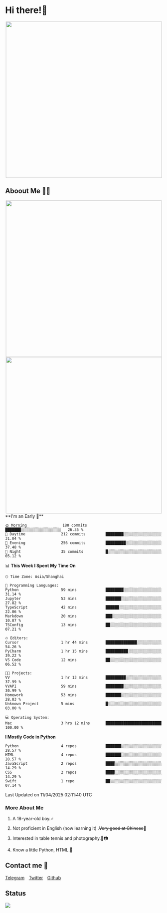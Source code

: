 # Hi there!🎉

<div align=center><img src="https://count.getloli.com/get/@Cicada000?theme=moebooru" width=500px></div>

## Aboout Me 👀💦

<div align=center>
<img src="https://github-readme-stats.vercel.app/api?username=Cicada000&show_icons=true&theme=tokyonight" width=500px>
<br>
<img src="https://github-readme-stats.vercel.app/api/top-langs/?username=Cicada000&show_icons=true&theme=tokyonight&layout=compact" width=500px>
</div>
<!--START_SECTION:waka-->
**I'm an Early 🐤** 

```text
🌞 Morning                180 commits         ███████░░░░░░░░░░░░░░░░░░   26.35 % 
🌆 Daytime                212 commits         ████████░░░░░░░░░░░░░░░░░   31.04 % 
🌃 Evening                256 commits         █████████░░░░░░░░░░░░░░░░   37.48 % 
🌙 Night                  35 commits          █░░░░░░░░░░░░░░░░░░░░░░░░   05.12 % 
```


📊 **This Week I Spent My Time On** 

```text
🕑︎ Time Zone: Asia/Shanghai

💬 Programming Languages: 
Python                   59 mins             ████████░░░░░░░░░░░░░░░░░   31.14 % 
Jupyter                  53 mins             ███████░░░░░░░░░░░░░░░░░░   27.82 % 
TypeScript               42 mins             ██████░░░░░░░░░░░░░░░░░░░   22.06 % 
Markdown                 20 mins             ███░░░░░░░░░░░░░░░░░░░░░░   10.87 % 
TSConfig                 13 mins             ██░░░░░░░░░░░░░░░░░░░░░░░   07.21 % 

🔥 Editors: 
Cursor                   1 hr 44 mins        ██████████████░░░░░░░░░░░   54.26 % 
PyCharm                  1 hr 15 mins        ██████████░░░░░░░░░░░░░░░   39.22 % 
VS Code                  12 mins             ██░░░░░░░░░░░░░░░░░░░░░░░   06.52 % 

🐱‍💻 Projects: 
VV                       1 hr 13 mins        █████████░░░░░░░░░░░░░░░░   37.99 % 
VVAPI                    59 mins             ████████░░░░░░░░░░░░░░░░░   30.99 % 
Homework                 53 mins             ███████░░░░░░░░░░░░░░░░░░   28.03 % 
Unknown Project          5 mins              █░░░░░░░░░░░░░░░░░░░░░░░░   03.00 % 

💻 Operating System: 
Mac                      3 hrs 12 mins       █████████████████████████   100.00 % 
```

**I Mostly Code in Python** 

```text
Python                   4 repos             ███████░░░░░░░░░░░░░░░░░░   28.57 % 
HTML                     4 repos             ███████░░░░░░░░░░░░░░░░░░   28.57 % 
JavaScript               2 repos             ████░░░░░░░░░░░░░░░░░░░░░   14.29 % 
CSS                      2 repos             ████░░░░░░░░░░░░░░░░░░░░░   14.29 % 
Swift                    1 repo              ██░░░░░░░░░░░░░░░░░░░░░░░   07.14 % 
```




 Last Updated on 11/04/2025 02:11:40 UTC
<!--END_SECTION:waka-->

### More About Me

1. A 18-year-old boy.♂

2. Not proficient in English (now learning it) .~~Very good at Chinese~~🤣

3. Interested in table tennis and photography.🏓📷

4. Know a little Python, HTML.🐍


## Contact me 💬

[Telegram](https://t.me/CicadaLYW)&emsp;[Twitter](https://twitter.com/Cicada0001)&emsp;[Github](https://github.com/Cicada000)

## Status
<img src="https://weather-icon.journeyad.repl.co/@hangzhou?v=1" align="left">







